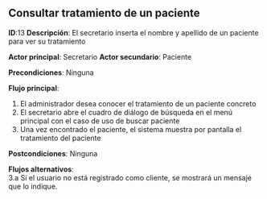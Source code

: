 ## Consultar tratamiento de un paciente

**ID**:13 **Descripción**: El secretario inserta el nombre y apellido de un paciente para ver su tratamiento 

**Actor principal**: Secretario
**Actor secundario**: Paciente

**Precondiciones**: Ninguna

**Flujo principal**:
1. El administrador desea conocer el tratamiento de un paciente concreto
2. El secretario abre el cuadro de diálogo de búsqueda en el menú principal con el caso de uso de buscar paciente
3. Una vez encontrado el paciente, el sistema muestra por pantalla el tratamiento del paciente

**Postcondiciones**:  Ninguna

**Flujos alternativos**:  
3.a Si el usuario no está registrado como cliente, se mostrará un mensaje que lo indique.

